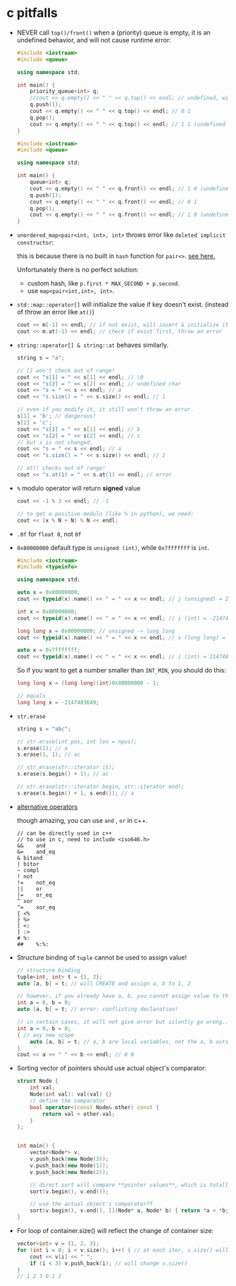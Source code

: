# c pitfalls

* NEVER call `top()/front()` when a  (priority) queue is empty, it is an undefined behavior, and will not cause runtime error:

  ```cpp
  #include <iostream>
  #include <queue>
  
  using namespace std;
  
  int main() {
      priority_queue<int> q;
      //cout << q.empty() << " " << q.top() << endl; // undefined, will destroy the priority queue and nothing is printed...
      q.push(1);
      cout << q.empty() << " " << q.top() << endl; // 0 1
      q.pop();
      cout << q.empty() << " " << q.top() << endl; // 1 1 (undefined behavior, seems still the last top element.)
  }
  ```

  ```cpp
  #include <iostream>
  #include <queue>
  
  using namespace std;
  
  int main() {
      queue<int> q;
      cout << q.empty() << " " << q.front() << endl; // 1 0 (undefined behavior, seems default to 0)
      q.push(1);
      cout << q.empty() << " " << q.front() << endl; // 0 1
      q.pop();
      cout << q.empty() << " " << q.front() << endl; // 1 0 (undefined behavior)
  }
  ```

  
* `unordered_map<pair<int, int>, int>` throws error like `deleted implicit constructor`:

  this is because there is no built in `hash` function for `pair<>`. [see here.](https://stackoverflow.com/questions/62869571/call-to-implicitly-deleted-default-constructor-of-unordered-set-vectorint)

  Unfortunately there is no perfect solution:

  * custom hash, like `p.first * MAX_SECOND + p.second`.
  * use `map<pair<int,int>, int>`.

  
* `std::map::operator[]` will initialize the value if key doesn't exist. (instead of throw an error like `at()`)

  ```c++
  cout << m[-1] << endl; // if not exist, will insert & initialize it ! (here int --> 0)
  cout << m.at(-1) << endl; // check if exist first, throw an error
  ```

* `string::operator[] & string::at` behaves similarly.

  ```c++
  string s = "a";
  
  // [] won't check out of range!
  cout << "s[1] = " << s[1] << endl; // \0
  cout << "s[2] = " << s[2] << endl; // undefined char
  cout << "s = " << s << endl; // a
  cout << "s.size() = " << s.size() << endl; // 1
  
  // even if you modify it, it still won't throw an error.
  s[1] = 'b'; // dangerous!
  s[2] = 'c';
  cout << "s[1] = " << s[1] << endl; // b 
  cout << "s[2] = " << s[2] << endl; // c
  // but s is not changed.
  cout << "s = " << s << endl; // a
  cout << "s.size() = " << s.size() << endl; // 1
  
  // at() checks out of range!
  cout << "s.at(1) = " << s.at(1) << endl; // error
  ```

  
* `%` modulo operator will return **signed** value

  ```c++
  cout << -1 % 3 << endl; // -1
  
  // to get a positive modulo (like % in python), we need:
  cout << (x % N + N) % N << endl;
  ```

* `.0f` for `float 0`, not `0f`

* `0x80000000` default type is `unsigned (int)`, while `0x7fffffff` is `int`.

  ```cpp
  #include <iostream>
  #include <typeinfo>
  
  using namespace std;
  
  auto x = 0x80000000;
  cout << typeid(x).name() << " = " << x << endl; // j (unsigned) = 2147483648 
  
  int x = 0x80000000;
  cout << typeid(x).name() << " = " << x << endl; // i (int) = -2147483648
  
  long long x = 0x80000000; // unsigned -> long long
  cout << typeid(x).name() << " = " << x << endl; // x (long long) = 2147483648
  
  auto x = 0x7fffffff;
  cout << typeid(x).name() << " = " << x << endl; // i (int) = 2147483647
  ```

  So if you want to get a number smaller than `INT_MIN`, you should do this:

  ```cpp
  long long x = (long long)(int)0x80000000 - 1;
  
  // equals
  long long x = -2147483649;
  ```

* `str.erase`

  ```cpp
  string s = "abc";
  
  // str.erase(int pos, int len = npos);
  s.erase(1); // a
  s.erase(1, 1); // ac
  
  // str.erase(str::iterator it);
  s.erase(s.begin() + 1); // ac
  
  // str.erase(str::iterator begin, str::iterator end);
  s.erase(s.begin() + 1, s.end()); // a
  ```

* [alternative operators](https://en.cppreference.com/w/cpp/language/operator_alternative)

  though amazing, you can use `and` , `or` in c++.

  ```
  // can be directly used in c++
  // to use in c, need to include <iso646.h>
  &&	and
  &=	and_eq
  &	bitand
  |	bitor
  ~	compl
  !	not
  !=	not_eq
  ||	or
  |=	or_eq
  ^	xor
  ^=	xor_eq
  {	<%
  }	%>
  [	<:
  ]	:>
  #	%:
  ##	%:%:
  ```

* Structure binding of `tuple` cannot be used to assign value!
  
    ```cpp
    // structure binding
    tuple<int, int> t = {1, 2};
    auto [a, b] = t; // will CREATE and assign a, b to 1, 2
    
    // however, if you already have a, b, you cannot assign value to them.
    int a = 0, b = 0;
    auto [a, b] = t; // error: conflicting declaration!

    // in certain cases, it will not give error but silently go wrong...
    int a = 0, b = 0;
    { // any new scope
        auto [a, b] = t; // a, b are local variables, not the a, b outside.
    }
    cout << a << " " << b << endl; // 0 0
    ```    

  
* Sorting vector of pointers should use actual object's comparator:
  
    ```cpp
    struct Node {
        int val;
        Node(int val): val(val) {}
        // define the comparator
        bool operator<(const Node& other) const {
            return val < other.val;
        }
    };
    
   
    int main() {
        vector<Node*> v;
        v.push_back(new Node(3));
        v.push_back(new Node(1));
        v.push_back(new Node(2));

        // direct sort will compare **pointer values**, which is totally wrong!
        sort(v.begin(), v.end());

        // use the actual object's comparatorff
        sort(v.begin(), v.end(), [](Node* a, Node* b) { return *a < *b; });
    }
    ```

* For loop of container.size() will reflect the change of container size:

    ```cpp
    vector<int> v = {1, 2, 3};
    for (int i = 0; i < v.size(); i++) { // at each iter, v.size() will be recalculated (different from python)
        cout << v[i] << " ";
        if (i < 3) v.push_back(i); // will change v.size()
    }
    // 1 2 3 0 1 2
    ```
